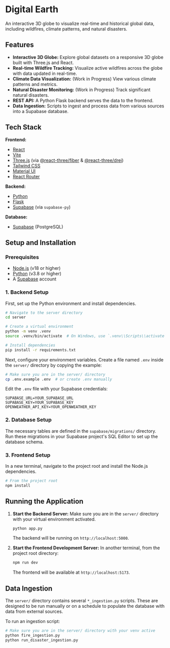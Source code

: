 # Digital Earth

An interactive 3D globe to visualize real-time and historical global data, including wildfires, climate patterns, and natural disasters.

## Features

- **Interactive 3D Globe:** Explore global datasets on a responsive 3D globe built with Three.js and React.
- **Real-time Wildfire Tracking:** Visualize active wildfires across the globe with data updated in real-time.
- **Climate Data Visualization:** (Work in Progress) View various climate patterns and metrics.
- **Natural Disaster Monitoring:** (Work in Progress) Track significant natural disasters.
- **REST API:** A Python Flask backend serves the data to the frontend.
- **Data Ingestion:** Scripts to ingest and process data from various sources into a Supabase database.

## Tech Stack

**Frontend:**
- [React](https://reactjs.org/)
- [Vite](https://vitejs.dev/)
- [Three.js](https://threejs.org/) (via [@react-three/fiber](https://docs.pmnd.rs/react-three-fiber/getting-started/introduction) & [@react-three/drei](https://github.com/pmndrs/drei))
- [Tailwind CSS](https://tailwindcss.com/)
- [Material UI](https://mui.com/)
- [React Router](https://reactrouter.com/)

**Backend:**
- [Python](https://www.python.org/)
- [Flask](https://flask.palletsprojects.com/)
- [Supabase](https://supabase.io/) (via `supabase-py`)

**Database:**
- [Supabase](https://supabase.io/) (PostgreSQL)

## Setup and Installation

### Prerequisites
- [Node.js](https://nodejs.org/en/) (v18 or higher)
- [Python](https://www.python.org/downloads/) (v3.8 or higher)
- A [Supabase](https://supabase.com/) account

### 1. Backend Setup

First, set up the Python environment and install dependencies.

```bash
# Navigate to the server directory
cd server

# Create a virtual environment
python -m venv .venv
source .venv/bin/activate  # On Windows, use `.venv\\Scripts\\activate`

# Install dependencies
pip install -r requirements.txt
```

Next, configure your environment variables. Create a file named `.env` inside the `server/` directory by copying the example:

```bash
# Make sure you are in the server/ directory
cp .env.example .env  # or create .env manually
```

Edit the `.env` file with your Supabase credentials:
```
SUPABASE_URL=YOUR_SUPABASE_URL
SUPABASE_KEY=YOUR_SUPABASE_KEY
OPENWEATHER_API_KEY=YOUR_OPENWEATHER_KEY
```

### 2. Database Setup

The necessary tables are defined in the `supabase/migrations/` directory. Run these migrations in your Supabase project's SQL Editor to set up the database schema.

### 3. Frontend Setup

In a new terminal, navigate to the project root and install the Node.js dependencies.

```bash
# From the project root
npm install
```

## Running the Application

1.  **Start the Backend Server:**
    Make sure you are in the `server/` directory with your virtual environment activated.
    ```bash
    python app.py
    ```
    The backend will be running on `http://localhost:5000`.

2.  **Start the Frontend Development Server:**
    In another terminal, from the project root directory:
    ```bash
    npm run dev
    ```
    The frontend will be available at `http://localhost:5173`.

## Data Ingestion

The `server/` directory contains several `*_ingestion.py` scripts. These are designed to be run manually or on a schedule to populate the database with data from external sources.

To run an ingestion script:
```bash
# Make sure you are in the server/ directory with your venv active
python fire_ingestion.py
python run_disaster_ingestion.py
```
